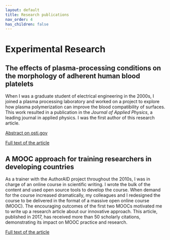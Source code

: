 ```yaml
---
layout: default
title: Research publications
nav_order: 4
has_children: false
---
```


# Experimental Research

## The effects of plasma-processing conditions on the morphology of adherent human blood platelets

When I was a graduate student of electrical engineering in the 2000s, I joined a plasma processing laboratory and worked on a project to explore how plasma polymerization can improve the blood compatibility of surfaces. This work resulted in a publication in the *Journal of Applied Physics*, a leading journal in applied physics. I was the first author of this research article.

[Abstract on osti.gov](https://www.osti.gov/biblio/21137234)

[Full text of the article](https://pptl.engr.wisc.edu/images/publications/6.pdf)

## A MOOC approach for training researchers in developing countries

As a trainer with the AuthorAID project throughout the 2010s, I was in charge of an online course in scientific writing. I wrote the bulk of the content and used open source tools to develop the course. When demand for the course increased dramatically, my colleagues and I redesigned the course to be delivered in the format of a massive open online course (MOOC). The encouraging outcomes of the first two MOOCs motivated me to write up a research article about our innovative approach. This article, published in 2017, has received more than 50 scholarly citations, demonstrating its impact on MOOC practice and research.

[Full text of the article](https://openpraxis.org/articles/10.5944/openpraxis.9.1.476)
